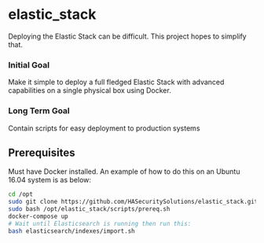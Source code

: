# elastic_stack

Deploying the Elastic Stack can be difficult. This project hopes to simplify that.

### Initial Goal

Make it simple to deploy a full fledged Elastic Stack with advanced capabilities on a single physical box using Docker.

### Long Term Goal

Contain scripts for easy deployment to production systems

## Prerequisites
Must have Docker installed. An example of how to do this on an Ubuntu 16.04 system is as below:

```bash
cd /opt
sudo git clone https://github.com/HASecuritySolutions/elastic_stack.git
sudo bash /opt/elastic_stack/scripts/prereq.sh
docker-compose up
# Wait until Elasticsearch is running then run this:
bash elasticsearch/indexes/import.sh
```
